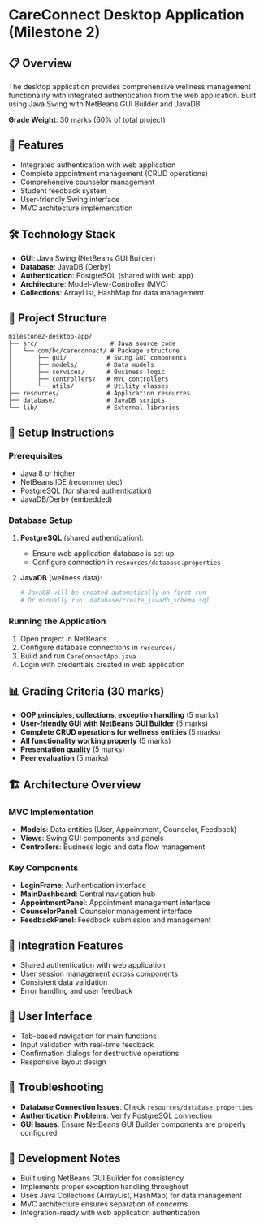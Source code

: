 # CareConnect Desktop Application (Milestone 2)

## 📋 Overview

The desktop application provides comprehensive wellness management functionality with integrated authentication from the web application. Built using Java Swing with NetBeans GUI Builder and JavaDB.

**Grade Weight**: 30 marks (60% of total project)

## 🎯 Features

- Integrated authentication with web application
- Complete appointment management (CRUD operations)
- Comprehensive counselor management
- Student feedback system
- User-friendly Swing interface
- MVC architecture implementation

## 🛠️ Technology Stack

- **GUI**: Java Swing (NetBeans GUI Builder)
- **Database**: JavaDB (Derby)
- **Authentication**: PostgreSQL (shared with web app)
- **Architecture**: Model-View-Controller (MVC)
- **Collections**: ArrayList, HashMap for data management

## 📁 Project Structure

```
milestone2-desktop-app/
├── src/                    # Java source code
│   └── com/bc/careconnect/ # Package structure
│       ├── gui/           # Swing GUI components
│       ├── models/        # Data models
│       ├── services/      # Business logic
│       ├── controllers/   # MVC controllers
│       └── utils/         # Utility classes
├── resources/             # Application resources
├── database/              # JavaDB scripts
└── lib/                   # External libraries
```

## 🚀 Setup Instructions

### Prerequisites

- Java 8 or higher
- NetBeans IDE (recommended)
- PostgreSQL (for shared authentication)
- JavaDB/Derby (embedded)

### Database Setup

1. **PostgreSQL** (shared authentication):

   - Ensure web application database is set up
   - Configure connection in `resources/database.properties`

2. **JavaDB** (wellness data):
   ```bash
   # JavaDB will be created automatically on first run
   # Or manually run: database/create_javadb_schema.sql
   ```

### Running the Application

1. Open project in NetBeans
2. Configure database connections in `resources/`
3. Build and run `CareConnectApp.java`
4. Login with credentials created in web application

## 📊 Grading Criteria (30 marks)

- **OOP principles, collections, exception handling** (5 marks)
- **User-friendly GUI with NetBeans GUI Builder** (5 marks)
- **Complete CRUD operations for wellness entities** (5 marks)
- **All functionality working properly** (5 marks)
- **Presentation quality** (5 marks)
- **Peer evaluation** (5 marks)

## 🏗️ Architecture Overview

### MVC Implementation

- **Models**: Data entities (User, Appointment, Counselor, Feedback)
- **Views**: Swing GUI components and panels
- **Controllers**: Business logic and data flow management

### Key Components

- **LoginFrame**: Authentication interface
- **MainDashboard**: Central navigation hub
- **AppointmentPanel**: Appointment management interface
- **CounselorPanel**: Counselor management interface
- **FeedbackPanel**: Feedback submission and management

## 🔧 Integration Features

- Shared authentication with web application
- User session management across components
- Consistent data validation
- Error handling and user feedback

## 📱 User Interface

- Tab-based navigation for main functions
- Input validation with real-time feedback
- Confirmation dialogs for destructive operations
- Responsive layout design

## 🐛 Troubleshooting

- **Database Connection Issues**: Check `resources/database.properties`
- **Authentication Problems**: Verify PostgreSQL connection
- **GUI Issues**: Ensure NetBeans GUI Builder components are properly configured

## 📝 Development Notes

- Built using NetBeans GUI Builder for consistency
- Implements proper exception handling throughout
- Uses Java Collections (ArrayList, HashMap) for data management
- MVC architecture ensures separation of concerns
- Integration-ready with web application authentication
